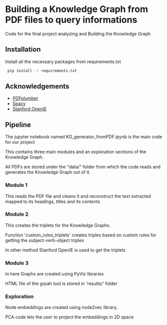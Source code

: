 
# Building a Knowledge Graph from PDF files to query informations

Code for the final project analyzing and Building the Knowledge Graph



## Installation

Install all the necessary packages from requirements.txt

```bash
 pip install -r requirements.txt
```
    
## Acknowledgements

 - [PDFplumber](https://pypi.org/project/pdfplumber/0.1.2/)
 - [Spacy](https://spacy.io/models/en)
 - [Stanford OpenIE](https://github.com/philipperemy/stanford-openie-python)
 


## Pipeline

The jupyter notebook named KG_generator_fromPDF.ipynb is the main code for our project

This contains three main modules and an exploration sections of the Knowledge Graph.

All PDFs are stored under the "data/" folder from which the code reads and generates the Knowledge Graph out of it.


### Module 1 

This reads the PDF file and cleans it and reconstruct the text extracted mapped to its headings, titles and its contents

### Module 2 

This creates the triplets for the Knowledge Graphs.

Function 'custom_rules_triplets' creates triples based on custom rules for getting the subject-verb-object triples

In other method Stanford OpenIE is used to get the triplets

### Module 3

In here Graphs are created using PyViz libraries

HTML file of the grpah tool is stored in 'results/' folder

### Exploration

Node embeddings are created using node2vec library.

PCA code lets the user to project the embeddings in 2D space

